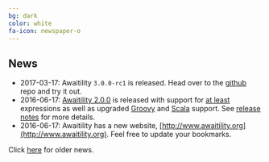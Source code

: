 ```yaml
---
bg: dark
color: white
fa-icon: newspaper-o
---
```

## News
* 2017-03-17: Awaitility `3.0.0-rc1` is released. Head over to the [github](https://github.com/awaitility/awaitility/) repo and try it out.
* 2016-06-17: [Awaitility 2.0.0](http://dl.bintray.com/johanhaleby/generic/awaitility-2.0.0.zip) is released with support for [at least](https://github.com/awaitility/awaitility/wiki/Usage#example-11---at-least) expressions as well as upgraded [Groovy](https://github.com/awaitility/awaitility/wiki/Groovy) and [Scala](https://github.com/awaitility/awaitility/wiki/Scala) support. See [release notes](https://github.com/awaitility/awaitility/wiki/ReleaseNotes20) for more details.
* 2016-06-17: Awaitility has a new website, [http://www.awaitility.org](http://www.awaitility.org). Feel free to update your bookmarks.

Click [here](https://github.com/jayway/awaitility/wiki/OldNews) for older news.
